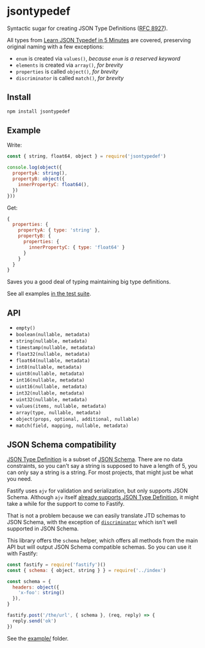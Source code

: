 # jsontypedef

Syntactic sugar for creating JSON Type Definitions ([RFC 8927](https://jsontypedef.com/)).

All types from [Learn JSON Typedef in 5 Minutes](https://jsontypedef.com/docs/jtd-in-5-minutes/) are covered, preserving original naming with a few exceptions: 

- `enum` is created via `values()`, _because `enum` is a reserved keyword_
- `elements` is created via `array()`, _for brevity_
- `properties` is called `object()`, _for brevity_
- `discriminator` is called `match()`, _for brevity_

## Install

```bash
npm install jsontypedef
```

## Example

Write:

```js
const { string, float64, object } = require('jsontypedef')

console.log(object({
  propertyA: string(),
  propertyB: object({
    innerPropertyC: float64(),
  })
}))
```

Get:

```js
{
  properties: {
    propertyA: { type: 'string' },
    propertyB: {
      properties: {
        innerPropertyC: { type: 'float64' }
      }
    }
  }
}
```

Saves you a good deal of typing maintaining big type definitions.

See all examples [in the test suite](https://github.com/galvez/jsontypedef/blob/main/test.js).

## API

- `empty()`
- `boolean(nullable, metadata)`
- `string(nullable, metadata)`
- `timestamp(nullable, metadata)`
- `float32(nullable, metadata)`
- `float64(nullable, metadata)`
- `int8(nullable, metadata)`
- `uint8(nullable, metadata)`
- `int16(nullable, metadata)`
- `uint16(nullable, metadata)`
- `int32(nullable, metadata)`
- `uint32(nullable, metadata)`
- `values(items, nullable, metadata)`
- `array(type, nullable, metadata)`
- `object(props, optional, additional, nullable)`
- `match(field, mapping, nullable, metadata)`

## JSON Schema compatibility

[JSON Type Definition](https://jsontypedef.com/) is a subset of [JSON Schema](https://json-schema.org/). There are no data constraints, so you can't say a string is supposed to have a length of 5, you can only say a string is a string. For most projects, that might just be what you need.

Fastify uses `ajv` for validation and serialization, but only supports JSON Schema. Although `ajv` itself [already supports JSON Type Definition](https://github.com/ajv-validator/ajv/blob/master/docs/json-type-definition.md), it might take a while for the support to come to Fastify.

That is not a problem because we can easily translate JTD schemas to JSON Schema, with the exception of [`discriminator`](https://tools.ietf.org/html/rfc8927#section-2.2.8) which isn't well supported in JSON Schema.

This library offers the `schema` helper, which offers all methods from the main API but will output JSON Schema compatible schemas. So you can use it with Fastify:

```js
const fastify = require('fastify')()
const { schema: { object, string } } = require('../index')

const schema = {
  headers: object({
    'x-foo': string()
  }),
}

fastify.post('/the/url', { schema }, (req, reply) => {
  reply.send('ok')
})
```

See the [example/](https://github.com/galvez/jsontypedef/tree/main/example) folder.

